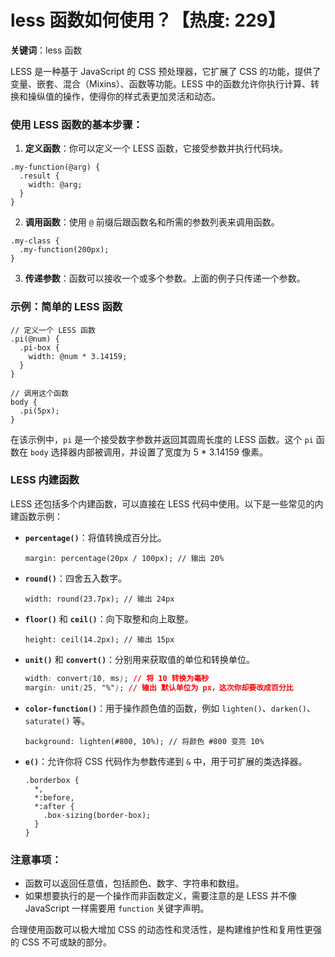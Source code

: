 # less 函数如何使用？【热度: 229】

**关键词**：less 函数

LESS 是一种基于 JavaScript 的 CSS 预处理器，它扩展了 CSS 的功能，提供了变量、嵌套、混合（Mixins）、函数等功能。LESS 中的函数允许你执行计算、转换和操纵值的操作，使得你的样式表更加灵活和动态。

### 使用 LESS 函数的基本步骤：

1. **定义函数**：你可以定义一个 LESS 函数，它接受参数并执行代码块。

```less
.my-function(@arg) {
  .result {
    width: @arg;
  }
}
```

2. **调用函数**：使用 `@` 前缀后跟函数名和所需的参数列表来调用函数。

```less
.my-class {
  .my-function(200px);
}
```

3. **传递参数**：函数可以接收一个或多个参数。上面的例子只传递一个参数。

### 示例：简单的 LESS 函数

```less
// 定义一个 LESS 函数
.pi(@num) {
  .pi-box {
    width: @num * 3.14159;
  }
}

// 调用这个函数
body {
  .pi(5px);
}
```

在该示例中，`pi` 是一个接受数字参数并返回其圆周长度的 LESS 函数。这个 `pi` 函数在 `body` 选择器内部被调用，并设置了宽度为 5 \* 3.14159 像素。

### LESS 内建函数

LESS 还包括多个内建函数，可以直接在 LESS 代码中使用。以下是一些常见的内建函数示例：

- **`percentage()`**：将值转换成百分比。
  ```less
  margin: percentage(20px / 100px); // 输出 20%
  ```
- **`round()`**：四舍五入数字。
  ```less
  width: round(23.7px); // 输出 24px
  ```
- **`floor()`** 和 **`ceil()`**：向下取整和向上取整。

  ```less
  height: ceil(14.2px); // 输出 15px
  ```

- **`unit()`** 和 **`convert()`**：分别用来获取值的单位和转换单位。

  ```css
  width: convert(10, ms); // 将 10 转换为毫秒
  margin: unit(25, "%"); // 输出 默认单位为 px，这次你却要改成百分比
  ```

- **`color-function()`**：用于操作颜色值的函数，例如 `lighten()`、`darken()`、`saturate()` 等。

  ```less
  background: lighten(#800, 10%); // 将颜色 #800 变亮 10%
  ```

- **`e()`**：允许你将 CSS 代码作为参数传递到 `&` 中，用于可扩展的类选择器。
  ```less
  .borderbox {
    *,
    *:before,
    *:after {
      .box-sizing(border-box);
    }
  }
  ```

### 注意事项：

- 函数可以返回任意值，包括颜色、数字、字符串和数组。
- 如果想要执行的是一个操作而非函数定义，需要注意的是 LESS 并不像 JavaScript 一样需要用 `function` 关键字声明。

合理使用函数可以极大增加 CSS 的动态性和灵活性，是构建维护性和复用性更强的 CSS 不可或缺的部分。